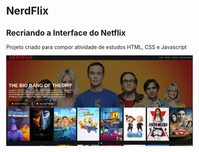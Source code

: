 # NerdFlix
## Recriando a Interface do Netflix

Projeto criado para compor atividade de estudos HTML, CSS e Javascript

![alt](/img/projeto.png)

